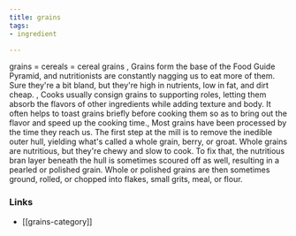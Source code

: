 ```yaml
---
title: grains
tags:
- ingredient

---
```

grains = cereals = cereal grains , Grains form the base of the Food Guide Pyramid, and nutritionists are constantly nagging us to eat more of them. Sure they're a bit bland, but they're high in nutrients, low in fat, and dirt cheap. , Cooks usually consign grains to supporting roles, letting them absorb the flavors of other ingredients while adding texture and body. It often helps to toast grains briefly before cooking them so as to bring out the flavor and speed up the cooking time., Most grains have been processed by the time they reach us. The first step at the mill is to remove the inedible outer hull, yielding what's called a whole grain, berry, or groat. Whole grains are nutritious, but they're chewy and slow to cook. To fix that, the nutritious bran layer beneath the hull is sometimes scoured off as well, resulting in a pearled or polished grain. Whole or polished grains are then sometimes ground, rolled, or chopped into flakes, small grits, meal, or flour.

### Links

* [[grains-category]]
